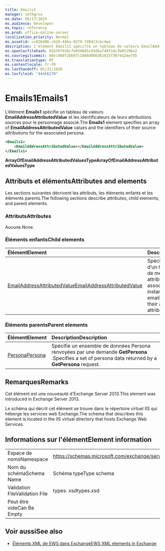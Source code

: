 ```yaml
---
title: Emails1
manager: sethgros
ms.date: 09/17/2015
ms.audience: Developer
ms.topic: reference
ms.prod: office-online-server
localization_priority: Normal
ms.assetid: cc02bd86-c618-446a-92f0-749423cbc4ee
description: L’élément Emails1 spécifie un tableau de valeurs EmailAddressAttributedValue et les identificateurs de leurs attributions sources pour le personnage associé.
ms.openlocfilehash: 916f87038cfe959045c93dba749f1dc3b85296e2
ms.sourcegitcommit: 88ec988f2bb67c1866d06b361615f3674a24e795
ms.translationtype: MT
ms.contentlocale: fr-FR
ms.lasthandoff: 05/31/2020
ms.locfileid: "44456170"
---
```

# <a name="emails1"></a><span data-ttu-id="69e1d-103">Emails1</span><span class="sxs-lookup"><span data-stu-id="69e1d-103">Emails1</span></span>

<span data-ttu-id="69e1d-104">L’élément **Emails1** spécifie un tableau de valeurs **EmailAddressAttributedValue** et les identificateurs de leurs attributions sources pour le personnage associé.</span><span class="sxs-lookup"><span data-stu-id="69e1d-104">The **Emails1** element specifies an array of **EmailAddressAttributedValue** values and the identifiers of their source attributions for the associated persona.</span></span> 
  
```XML
<Emails1>
    <EmailAddressAttributedValue></EmailAddressAttributedValue>
</Emails1>
```

 <span data-ttu-id="69e1d-105">**ArrayOfEmailAddressAttributedValuesType**</span><span class="sxs-lookup"><span data-stu-id="69e1d-105">**ArrayOfEmailAddressAttributedValuesType**</span></span>
## <a name="attributes-and-elements"></a><span data-ttu-id="69e1d-106">Attributs et éléments</span><span class="sxs-lookup"><span data-stu-id="69e1d-106">Attributes and elements</span></span>

<span data-ttu-id="69e1d-107">Les sections suivantes décrivent les attributs, les éléments enfants et les éléments parents.</span><span class="sxs-lookup"><span data-stu-id="69e1d-107">The following sections describe attributes, child elements, and parent elements.</span></span>
  
### <a name="attributes"></a><span data-ttu-id="69e1d-108">Attributs</span><span class="sxs-lookup"><span data-stu-id="69e1d-108">Attributes</span></span>

<span data-ttu-id="69e1d-109">Aucune.</span><span class="sxs-lookup"><span data-stu-id="69e1d-109">None.</span></span>
  
### <a name="child-elements"></a><span data-ttu-id="69e1d-110">Éléments enfants</span><span class="sxs-lookup"><span data-stu-id="69e1d-110">Child elements</span></span>

|<span data-ttu-id="69e1d-111">**Élément**</span><span class="sxs-lookup"><span data-stu-id="69e1d-111">**Element**</span></span>|<span data-ttu-id="69e1d-112">**Description**</span><span class="sxs-lookup"><span data-stu-id="69e1d-112">**Description**</span></span>|
|:-----|:-----|
|[<span data-ttu-id="69e1d-113">EmailAddressAttributedValue</span><span class="sxs-lookup"><span data-stu-id="69e1d-113">EmailAddressAttributedValue</span></span>](emailaddressattributedvalue.md) <br/> |<span data-ttu-id="69e1d-114">Spécifie une instance d’un tableau d’adresses de messagerie et les attributions associées.</span><span class="sxs-lookup"><span data-stu-id="69e1d-114">Specifies an instance of an array of email addresses and their associated attributions.</span></span>  <br/> |
   
### <a name="parent-elements"></a><span data-ttu-id="69e1d-115">Éléments parents</span><span class="sxs-lookup"><span data-stu-id="69e1d-115">Parent elements</span></span>

|<span data-ttu-id="69e1d-116">**Élément**</span><span class="sxs-lookup"><span data-stu-id="69e1d-116">**Element**</span></span>|<span data-ttu-id="69e1d-117">**Description**</span><span class="sxs-lookup"><span data-stu-id="69e1d-117">**Description**</span></span>|
|:-----|:-----|
|[<span data-ttu-id="69e1d-118">Persona</span><span class="sxs-lookup"><span data-stu-id="69e1d-118">Persona</span></span>](persona.md) <br/> |<span data-ttu-id="69e1d-119">Spécifie un ensemble de données Persona renvoyées par une demande **GetPersona** .</span><span class="sxs-lookup"><span data-stu-id="69e1d-119">Specifies a set of persona data returned by a **GetPersona** request.</span></span>  <br/> |
   
## <a name="remarks"></a><span data-ttu-id="69e1d-120">Remarques</span><span class="sxs-lookup"><span data-stu-id="69e1d-120">Remarks</span></span>

<span data-ttu-id="69e1d-121">Cet élément est une nouveauté d'Exchange Server 2013.</span><span class="sxs-lookup"><span data-stu-id="69e1d-121">This element was introduced in Exchange Server 2013.</span></span>
  
<span data-ttu-id="69e1d-122">Le schéma qui décrit cet élément se trouve dans le répertoire virtuel IIS qui héberge les services web Exchange.</span><span class="sxs-lookup"><span data-stu-id="69e1d-122">The schema that describes this element is located in the IIS virtual directory that hosts Exchange Web Services.</span></span>
  
## <a name="element-information"></a><span data-ttu-id="69e1d-123">Informations sur l'élément</span><span class="sxs-lookup"><span data-stu-id="69e1d-123">Element information</span></span>

|||
|:-----|:-----|
|<span data-ttu-id="69e1d-124">Espace de noms</span><span class="sxs-lookup"><span data-stu-id="69e1d-124">Namespace</span></span>  <br/> |https://schemas.microsoft.com/exchange/services/2006/types  <br/> |
|<span data-ttu-id="69e1d-125">Nom du schéma</span><span class="sxs-lookup"><span data-stu-id="69e1d-125">Schema Name</span></span>  <br/> |<span data-ttu-id="69e1d-126">Schéma type</span><span class="sxs-lookup"><span data-stu-id="69e1d-126">Type schema</span></span>  <br/> |
|<span data-ttu-id="69e1d-127">Validation File</span><span class="sxs-lookup"><span data-stu-id="69e1d-127">Validation File</span></span>  <br/> |<span data-ttu-id="69e1d-128">types. xsd</span><span class="sxs-lookup"><span data-stu-id="69e1d-128">types.xsd</span></span>  <br/> |
|<span data-ttu-id="69e1d-129">Peut être vide</span><span class="sxs-lookup"><span data-stu-id="69e1d-129">Can Be Empty</span></span>  <br/> ||
   
## <a name="see-also"></a><span data-ttu-id="69e1d-130">Voir aussi</span><span class="sxs-lookup"><span data-stu-id="69e1d-130">See also</span></span>



- [<span data-ttu-id="69e1d-131">Éléments XML de EWS dans Exchange</span><span class="sxs-lookup"><span data-stu-id="69e1d-131">EWS XML elements in Exchange</span></span>](ews-xml-elements-in-exchange.md)

